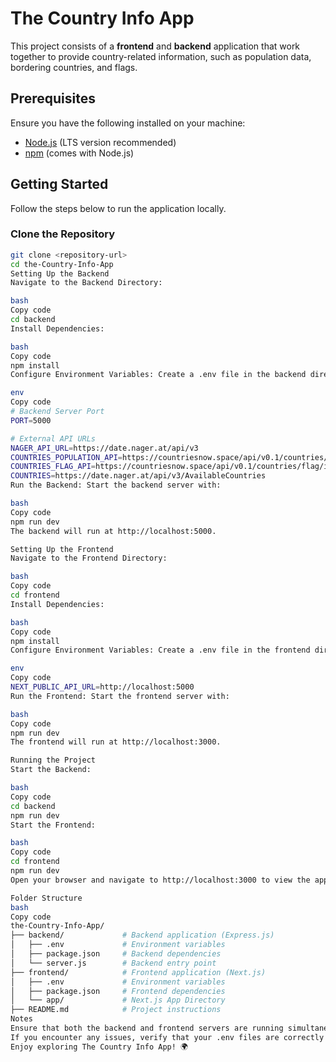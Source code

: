 # The Country Info App

This project consists of a **frontend** and **backend** application that work together to provide country-related information, such as population data, bordering countries, and flags.

## Prerequisites

Ensure you have the following installed on your machine:
- [Node.js](https://nodejs.org/) (LTS version recommended)
- [npm](https://www.npmjs.com/) (comes with Node.js)

## Getting Started

Follow the steps below to run the application locally.

### Clone the Repository

```bash
git clone <repository-url>
cd the-Country-Info-App
Setting Up the Backend
Navigate to the Backend Directory:

bash
Copy code
cd backend
Install Dependencies:

bash
Copy code
npm install
Configure Environment Variables: Create a .env file in the backend directory and add the following variables:

env
Copy code
# Backend Server Port
PORT=5000

# External API URLs
NAGER_API_URL=https://date.nager.at/api/v3
COUNTRIES_POPULATION_API=https://countriesnow.space/api/v0.1/countries/population
COUNTRIES_FLAG_API=https://countriesnow.space/api/v0.1/countries/flag/images
COUNTRIES=https://date.nager.at/api/v3/AvailableCountries
Run the Backend: Start the backend server with:

bash
Copy code
npm run dev
The backend will run at http://localhost:5000.

Setting Up the Frontend
Navigate to the Frontend Directory:

bash
Copy code
cd frontend
Install Dependencies:

bash
Copy code
npm install
Configure Environment Variables: Create a .env file in the frontend directory and add the following variable:

env
Copy code
NEXT_PUBLIC_API_URL=http://localhost:5000
Run the Frontend: Start the frontend server with:

bash
Copy code
npm run dev
The frontend will run at http://localhost:3000.

Running the Project
Start the Backend:

bash
Copy code
cd backend
npm run dev
Start the Frontend:

bash
Copy code
cd frontend
npm run dev
Open your browser and navigate to http://localhost:3000 to view the application.

Folder Structure
bash
Copy code
the-Country-Info-App/
├── backend/             # Backend application (Express.js)
│   ├── .env             # Environment variables
│   ├── package.json     # Backend dependencies
│   └── server.js        # Backend entry point
├── frontend/            # Frontend application (Next.js)
│   ├── .env             # Environment variables
│   ├── package.json     # Frontend dependencies
│   └── app/             # Next.js App Directory
├── README.md            # Project instructions
Notes
Ensure that both the backend and frontend servers are running simultaneously for the app to work correctly.
If you encounter any issues, verify that your .env files are correctly set up.
Enjoy exploring The Country Info App! 🌍
